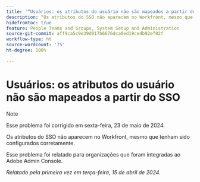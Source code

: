 ```yaml
---
title: '“Usuários: os atributos do usuário não são mapeados a partir do SSO”'
description: “Os atributos do SSO não aparecem no Workfront, mesmo que tenham sido configurados corretamente.”
hidefromtoc: true
feature: People Teams and Groups, System Setup and Administration
source-git-commit: aff9ca5c9e39d017b6676dca0ed19cedb92ef02f
workflow-type: ht
source-wordcount: '75'
ht-degree: 100%

---
```



# Usuários: os atributos do usuário não são mapeados a partir do SSO

>[!NOTE]
>
>Esse problema foi corrigido em sexta-feira, 23 de maio de 2024.

Os atributos do SSO não aparecem no Workfront, mesmo que tenham sido configurados corretamente.

Esse problema foi relatado para organizações que foram integradas ao Adobe Admin Console.

_Relatado pela primeira vez em terça-feira, 15 de abril de 2024._
